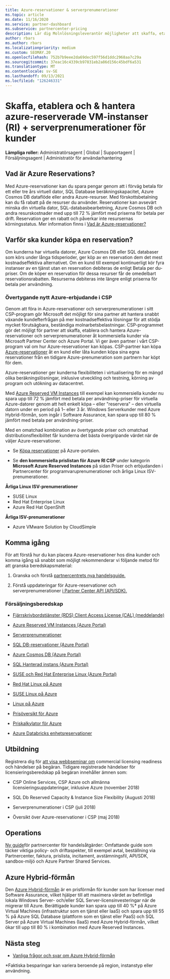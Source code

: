 ```yaml
---
title: Azure-reservationer & serverprenumerationer
ms.topic: article
ms.date: 11/16/2020
ms.service: partner-dashboard
ms.subservice: partnercenter-pricing
description: Lär dig Molnlösningsleverantör möjligheter att skaffa, etablera och hantera Azure-reservationer och serverprenumerationer för kunder.
author: rbars
ms.author: rbars
ms.localizationpriority: medium
ms.custom: SEOMAY.20
ms.openlocfilehash: 752b7b9eee2da69dec597f56d1ddc2968aa7c29a
ms.sourcegitcommit: 37eac16c4339cb97831eb2a86d156c45bdf6a531
ms.translationtype: MT
ms.contentlocale: sv-SE
ms.lasthandoff: 09/13/2021
ms.locfileid: "126246331"
---
```

# <a name="acquire-provision--manage-azure-reserved-vm-instances-ri--server-subscriptions-for-customers"></a>Skaffa, etablera och & hantera azure-reserverade VM-instanser (RI) + serverprenumerationer för kunder


**Lämpliga roller:** Administratörsagent | Global | Supportagent | Försäljningsagent | Administratör för användarhantering


## <a name="what-are-azure-reservations"></a>Vad är Azure Reservations?

Med Azure-reservationer kan du spara pengar genom att i förväg betala för ett eller tre års virtuell dator, SQL Database beräkningskapacitet, Azure Cosmos DB dataflöde eller andra Azure-resurser. Med förskottsbetalning kan du få rabatt på de resurser du använder. Reservationer kan avsevärt minska din virtuella dator, SQL-databasbearbetning, Azure Cosmos DB och andra resurskostnader med upp till 72 % jämfört med priserna för betala per drift. Reservation ger en rabatt och påverkar inte resursernas körningsstatus. Mer information finns i [Vad är Azure-reservationer?](/azure/billing/billing-save-compute-costs-reservations)

## <a name="why-should-customers-buy-a-reservation"></a>Varför ska kunder köpa en reservation?

Om kunderna har virtuella datorer, Azure Cosmos DB eller SQL databaser som körs under långa tidsperioder, ger köp av en reservation dem det mest kostnadseffektiva alternativet. Om en kund till exempel kontinuerligt kör fyra instanser av en tjänst utan en reservation debiteras de enligt Betala per du-priser. Om de köper en reservation för dessa resurser får de omedelbart reservationsrabatten. Resurserna debiteras inte längre enligt priserna för betala per användning.

### <a name="compelling-new-azure-offer-in-csp"></a>Övertygande nytt Azure-erbjudande i CSP

Genom att föra in Azure-reservationer och serverprenumerationer i sitt CSP-program gör Microsoft det möjligt för sina partner att hantera snabbt växande kundefterfrågan på mer kostnadseffektiva lösningar för att stödja mycket förutsägbara, beständiga molnarbetsbelastningar. CSP-programmet gör det möjligt för partner att skaffa, etablera och hantera Azure-reservationer och serverprenumerationer åt kommersiella kunder via Microsoft Partner Center och Azure Portal.
Vi ger även partner i vårt CSP-program val om hur Azure-reservationer kan köpas. CSP-partner kan köpa [Azure-reservationer](azure-reservations-buying.md) åt [](give-customers-permission.md) en kund eller låta kunden köpa sina egna reservationer från en tidigare Azure-prenumeration som partnern har köpt för dem.

Azure-reservationer ger kunderna flexibiliteten i virtualisering för en mängd olika beräkningslösningar, inklusive utveckling och testning, körning av program och utökning av datacentret.

Med [Azure Reserved VM Instances](https://azure.microsoft.com/pricing/reserved-vm-instances/) till exempel kan kommersiella kunder nu spara upp till 72 % jämfört med betala per användning-priser för virtuella Azure-datorer genom att helt enkelt köpa – eller "reservera" – den virtuella datorn under en period på 1– eller 3 år. Windows Serverkunder med Azure Hybrid-förmån, som ingår i Software Assurance, kan spara upp till 80 % jämfört med betala per användning-priser.

Med en omatchad kombination av övertygande priser och omatchad distributionsflexibilitet får kunderna det bästa övergripande värdet när de väljer Azure-reservationer.

- Se [Köpa reservationer](/azure/cost-management-billing/reservations/prepare-buy-reservation#purchase-reservations) på Azure-portalen.

- Se **den kommersiella prislistan för Azure RI CSP** under kategorin [](https://partner.microsoft.com/dashboard/sell/pricingandoffers) **Microsoft Azure Reserved Instances** på sidan Priser och erbjudanden i Partnercenter för programvaruprenumerationer och årliga Linux ISV-prenumerationer.


 
**Årliga Linux ISV-prenumerationer**

- SUSE Linux
- Red Hat Enterprise Linux
- Azure Red Hat OpenShift

**Årliga ISV-prenumerationer**

- Azure VMware Solution by CloudSimple

## <a name="getting-started"></a>Komma igång

För att förstå hur du kan placera Azure-reservationer hos dina kunder och komma igång så snabbt som möjligt rekommenderar vi följande metod för att granska beredskapsmaterial:

1. Granska och förstå [partnercentrets nya handelsguide.](https://partner.microsoft.com/resources/detail/partner-center-new-commerce-operations-guide-pdf)

2. Förstå uppdateringar för Azure-reservationer och serverprenumerationer [i Partner Center API (API/SDK).](/partner-center/develop/purchase-azure-reserved-vm-instances)


### <a name="sales-readiness"></a>Försäljningsberedskap

- [Fjärrskrivbordstjänster (RDS) Client Access License (CAL) (meddelande)](https://cloudblogs.microsoft.com/windowsserver/2018/10/03/remote-desktop-services-2019-generally-available-with-windows-server-2019/)

- [Azure Reserved VM Instances (Azure Portal)](/azure/virtual-machines/windows/prepay-reserved-vm-instances)

- [Serverprenumerationer](./csp-software-subscriptions.md)

- [SQL DB-reservationer (Azure Portal)](/azure/sql-database/sql-database-reserved-capacity)

- [Azure Cosmos DB (Azure Portal)](/azure/cosmos-db/cosmos-db-reserved-capacity)

- [SQL Hanterad instans (Azure Portal)](/azure/sql-database/sql-database-managed-instance)

- [SUSE och Red Hat Enterprise Linux (Azure Portal)](/azure/virtual-machines/linux/prepay-suse-software-charges)

- [Red Hat Linux på Azure](https://azure.com/redhat)

- [SUSE Linux på Azure](https://azure.microsoft.com/overview/linux-on-azure/suse/)

- [Linux på Azure](https://azure.microsoft.com/overview/linux-on-azure/)

- [Prisöversikt för Azure](https://azure.microsoft.com/pricing/)

- [Priskalkylator för Azure](https://azure.microsoft.com/pricing/calculator)

- [Azure Databricks enhetsreservationer](/azure/billing/billing-prepay-databricks-reserved-capacity)


## <a name="training"></a>Utbildning

Registrera dig för [att visa webbseminar om](https://commercial-licensing.eventbuilder.com/FY2019_ALL) commercial licensing readiness och händelser på begäran.
Tidigare registrerade händelser för licensieringsberedskap på begäran innehåller ämnen som:

- CSP Online Services, CSP Azure och allmänna licensieringsuppdateringar, inklusive Azure (november 2018)

- SQL Db Reserved Capacity & Instance Size Flexibility (Augusti 2018)

- Serverprenumerationer i CSP (juli 2018)

- Översikt över Azure-reservationer i CSP (maj 2018)

## <a name="operations"></a>Operations

[Ny guide](https://partner.microsoft.com/resources/detail/partner-center-new-commerce-operations-guide-pdf)för partnercenter för handelsåtgärder: Omfattande guide som täcker viktiga policy- och driftaspekter, till exempel avtal, beställning via Partnercenter, faktura, prislista, incitament, avstämningsfil, API/SDK, sandbox-miljö och Azure Partner Shared Services.

## <a name="azure-hybrid-benefit"></a>Azure Hybrid-förmån

Den [Azure Hybrid-förmån](https://azure.microsoft.com/pricing/hybrid-benefit) är en prisförmån för kunder som har licenser med Software Assurance, vilket hjälper till att maximera värdet av befintliga lokala Windows Server- och/eller SQL Server-licensinvesteringar när de migrerar till Azure. Berättigade kunder kan spara upp till 40 %* på Azure Virtual Machines (infrastruktur som en tjänst eller IaaS) och spara upp till 55 % på Azure SQL Database (plattform som en tjänst eller PaaS) och SQL Server på Azure Virtual Machines (IaaS) med Azure Hybrid-förmån, vilket ökar till upp till 80 % i kombination med Azure Reserved Instances.

## <a name="next-steps"></a>Nästa steg

- [Vanliga frågor och svar om Azure Hybrid-förmån](https://azure.microsoft.com/pricing/hybrid-benefit/faq/)

*Faktiska besparingar kan variera beroende på region, instanstyp eller användning.